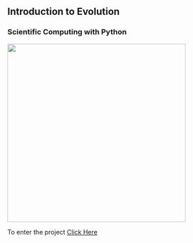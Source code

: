 ## Introduction to Evolution
### Scientific Computing with Python
<img src="https://upload.wikimedia.org/wikipedia/commons/a/ae/Darwin%27s_finches_by_Gould.jpg" width=400>

To enter the project <a href="https://github.com/yuvalmargules/Evolution-and-fitness-maximization/blob/master/evolution.ipynb"> Click Here </a>
